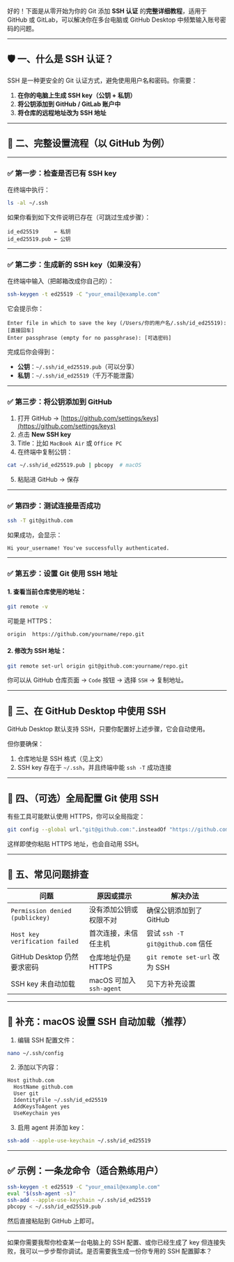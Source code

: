 好的！下面是从零开始为你的 Git 添加 **SSH 认证** 的**完整详细教程**，适用于 GitHub 或 GitLab，可以解决你在多台电脑或 GitHub Desktop 中频繁输入账号密码的问题。

---

## 🛡️ 一、什么是 SSH 认证？

SSH 是一种更安全的 Git 认证方式，避免使用用户名和密码。你需要：

1. **在你的电脑上生成 SSH key（公钥 + 私钥）**
2. **将公钥添加到 GitHub / GitLab 账户中**
3. **将仓库的远程地址改为 SSH 地址**

---

## 🧭 二、完整设置流程（以 GitHub 为例）

---

### ✅ 第一步：检查是否已有 SSH key

在终端中执行：

```bash
ls -al ~/.ssh
```

如果你看到如下文件说明已存在（可跳过生成步骤）：

```
id_ed25519     ← 私钥
id_ed25519.pub ← 公钥
```

---

### ✅ 第二步：生成新的 SSH key（如果没有）

在终端中输入（把邮箱改成你自己的）：

```bash
ssh-keygen -t ed25519 -C "your_email@example.com"
```

它会提示你：

```
Enter file in which to save the key (/Users/你的用户名/.ssh/id_ed25519): [直接回车]
Enter passphrase (empty for no passphrase): [可选密码]
```

完成后你会得到：

* **公钥**：`~/.ssh/id_ed25519.pub`（可以分享）
* **私钥**：`~/.ssh/id_ed25519`（千万不能泄露）

---

### ✅ 第三步：将公钥添加到 GitHub

1. 打开 GitHub → [https://github.com/settings/keys](https://github.com/settings/keys)
2. 点击 **New SSH key**
3. Title：比如 `MacBook Air` 或 `Office PC`
4. 在终端中复制公钥：

```bash
cat ~/.ssh/id_ed25519.pub | pbcopy  # macOS
```

5. 粘贴进 GitHub → 保存

---

### ✅ 第四步：测试连接是否成功

```bash
ssh -T git@github.com
```

如果成功，会显示：

```
Hi your_username! You've successfully authenticated.
```

---

### ✅ 第五步：设置 Git 使用 SSH 地址

#### 1. 查看当前仓库使用的地址：

```bash
git remote -v
```

可能是 HTTPS：

```
origin  https://github.com/yourname/repo.git
```

#### 2. 修改为 SSH 地址：

```bash
git remote set-url origin git@github.com:yourname/repo.git
```

你可以从 GitHub 仓库页面 → `Code` 按钮 → 选择 `SSH` → 复制地址。

---

## 🧠 三、在 GitHub Desktop 中使用 SSH

GitHub Desktop 默认支持 SSH，只要你配置好上述步骤，它会自动使用。

但你要确保：

1. 仓库地址是 SSH 格式（见上文）
2. SSH key 存在于 `~/.ssh`，并且终端中能 `ssh -T` 成功连接

---

## 🔁 四、（可选）全局配置 Git 使用 SSH

有些工具可能默认使用 HTTPS，你可以全局指定：

```bash
git config --global url."git@github.com:".insteadOf "https://github.com/"
```

这样即使你粘贴 HTTPS 地址，也会自动用 SSH。

---

## 🧯 五、常见问题排查

| 问题                              | 原因或提示                 | 解决办法                          |
| ------------------------------- | --------------------- | ----------------------------- |
| `Permission denied (publickey)` | 没有添加公钥或权限不对           | 确保公钥添加到了 GitHub               |
| `Host key verification failed`  | 首次连接，未信任主机            | 尝试 `ssh -T git@github.com` 信任 |
| GitHub Desktop 仍然要求密码           | 仓库地址仍是 HTTPS          | `git remote set-url` 改为 SSH   |
| SSH key 未自动加载                   | macOS 可加入 `ssh-agent` | 见下方补充设置                       |

---

## 🧠 补充：macOS 设置 SSH 自动加载（推荐）

1. 编辑 SSH 配置文件：

```bash
nano ~/.ssh/config
```

2. 添加以下内容：

```bash
Host github.com
  HostName github.com
  User git
  IdentityFile ~/.ssh/id_ed25519
  AddKeysToAgent yes
  UseKeychain yes
```

3. 启用 agent 并添加 key：

```bash
ssh-add --apple-use-keychain ~/.ssh/id_ed25519
```

---

## ✅ 示例：一条龙命令（适合熟练用户）

```bash
ssh-keygen -t ed25519 -C "your_email@example.com"
eval "$(ssh-agent -s)"
ssh-add --apple-use-keychain ~/.ssh/id_ed25519
pbcopy < ~/.ssh/id_ed25519.pub
```

然后直接粘贴到 GitHub 上即可。

---

如果你需要我帮你检查某一台电脑上的 SSH 配置、或你已经生成了 key 但连接失败，我可以一步步帮你调试。是否需要我生成一份你专用的 SSH 配置脚本？
